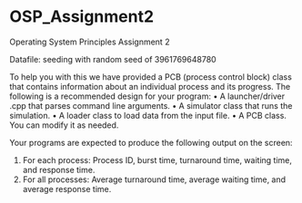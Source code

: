 # OSP_Assignment2
Operating System Principles Assignment 2

Datafile:
seeding with random seed of 3961769648780


To help you with this we have provided a PCB (process control block) class that contains information 
about an individual process and its progress. The following is a recommended design for your 
program:
• A launcher/driver .cpp that parses command line arguments.
• A simulator class that runs the simulation.
• A loader class to load data from the input file.
• A PCB class. You can modify it as needed.

Your programs are expected to produce the following output on the screen:
1. For each process: Process ID, burst time, turnaround time, waiting time, and response time.
2. For all processes: Average turnaround time, average waiting time, and average response time.